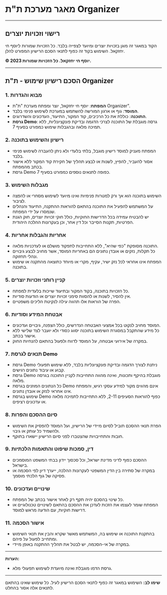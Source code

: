 # מאגר מערכת ת"ת Organizer

---

## רישוי וזכויות יוצרים

הקוד במאגר זה מוגן בזכויות יוצרים ומיועד לצפייה בלבד. כל הזכויות שמורות ליוסף חי יחזקאל. השימוש בקוד זה כפוף לתנאי הסכם הרישיון המפורט להלן.

**© 2023 יוסף חי יחזקאל. כל הזכויות שמורות.**

---

## הסכם רישיון שימוש - ת"ת Organizer

### 1. מבוא והגדרות
- **המפתח**: יוסף חי יחזקאל, יוצר ומפתח מערכת "ת"ת Organizer".
- **המוסד**: גוף או ארגון המורשה להשתמש במערכת לשימוש פנימי בלבד.
- **התוכנה**: כוללת את כל הרכיבים, קוד המקור, התיעוד, העדכונים והשדרוגים.
- **גרסת Demo**: גרסה מוגבלת של התוכנה לצרכי הדגמה ובדיקת פונקציונליות, ללא תמיכה מלאה ובהגבלות שימוש כמפורט בסעיף 7.

### 2. רישיון והשימוש בתוכנה
- המפתח מעניק למוסד רישיון מוגבל, בלתי בלעדי ולא ניתן להעברה לשימוש פנימי בלבד.
- אסור להעביר, להפיץ, לשנות או לבצע תהליך של חקירת קוד המקור ללא אישור בכתב מהמפתח.
- גרסת Demo כפופה לתנאים נוספים כמפורט בסעיף 7.

### 3. מגבלות השימוש
- השימוש בתוכנה הוא אך ורק למטרות פנימיות ואינו מיועד לשימוש מסחרי או להפצה לציבור.
- על המשתמש להפעיל את התוכנה בהתאם להוראות ההתקנה, התיעוד והנהלים שנמסרו על ידי המפתח.
- יש להבטיח עמידה בכל הדרישות החוקיות, כולל חוקי זכויות יוצרים, חוק הגנת הפרטיות, תקנות הסייבר וכל דין אחר, וכן בעקרונות ההלכה היהודית.

### 4. אחריות והגבלות אחריות
- התוכנה מסופקת "כפי שהיא", ללא התחייבות לתפקוד מושלם או לעדכניות מלאה.
- כל תקלות, נזקים או אובדן נתונים הם באחריות המוסד, אשר מחויב לבצע גיבויים ונהלי תחזוקה.
- המפתח אינו אחראי לכל נזק ישיר, עקיף, מקרי או מיוחד כתוצאה מהתקנה או שימוש בתוכנה.

### 5. קניין רוחני וזכויות יוצרים
- כל הזכויות בתוכנה, בקוד המקור ובתיעוד שייכות בלעדית למפתח.
- אין להסיר, לשנות או להסוות סימני זכויות יוצרים או הודעות סודיות.
- הפרה של הוראות אלו תהווה עילה לנקיטת הליכים משפטיים.

### 6. אבטחת המידע וסודיות
- המוסד מחויב לנקוט בכל אמצעי האבטחה הנדרשים, כולל הצפנה, גיבויים ועדכונים.
- כל מידע שהתקבל במסגרת השימוש בתוכנה יסווג כסודי ולא יועבר לצד שלישי ללא אישור בכתב.
- במקרה של אירועי אבטחה, על המוסד לדווח ולפעול בהתאם להנחיות החוק.

### 7. תנאים לגרסת Demo
- גרסת Demo ניתנת לצורך הדגמה ובדיקת פונקציונליות בלבד, ללא שימוש תפעולי קבוע או עיבוד נתונים רגישים.
- גרסת Demo מוגבלת בהיקף ותכונות, ואינה מהווה התחייבות לקניין התוכנה בגרסה מלאה.
- כל הנתונים המוזנים בגרסת Demo אינם מהווים מקור למידע עסקי רגיש, והמפתח אינו אחראי לנזק או אובדן נתונים.
- שימוש בגרסת Demo כפוף להוראות הסעיפים 2-11, ללא התחייבות לתמיכה מלאה או עדכונים רציפים.

### 8. סיום ההסכם והפרות
- הפרת תנאי ההסכם תוביל לסיום מיידי של הרישיון, ועל המוסד להפסיק את השימוש ולהשמיד כל עותק או גיבוי.
- חובות והתחייבויות שהצטברו לפני סיום הרישיון יישארו בתוקף.

### 9. דין, סמכות שיפוט והתאמות הלכתיות
- ההסכם כפוף לדיני מדינת ישראל, וכל סכסוך יידון בבתי המשפט המוסמכים בישראל.
- במקרה של סתירה בין הדין המשפטי לעקרונות ההלכה, ייערך דיון לפי הסכמה או פסיקה של גוף הלכתי מוסמך.

### 10. שינויים ועדכונים
- כל שינוי בהסכם יהיה תקף רק לאחר אישור בכתב של המפתח.
- המפתח שומר לעצמו את הזכות לעדכן את ההסכם בהתאם לשינויים טכנולוגיים או דרישות חוקיות, עם הודעה מראש למוסד.

### 11. אישור הסכמה
- בהתקנת התוכנה או שימוש בה, המשתמש מאשר שקרא והבין את תנאי השימוש ומתחייב לפעול על פיהם.
- במקרה של אי-הסכמה, יש לבטל את תהליך ההתקנה באופן מיידי.

---

**הערות:**
- גרסת הדמו מוגבלת ואינה מיועדת לשימוש תפעולי מלא.

---

**שימו לב:** השימוש במאגר זה כפוף לתנאי הסכם הרישיון לעיל. כל שימוש שאינו בהתאם לתנאים אלה אסור בהחלט.
